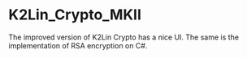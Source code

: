 # K2Lin_Crypto_MKII
The improved version of K2Lin Crypto has a nice UI. The same is the implementation of RSA encryption on C#.
